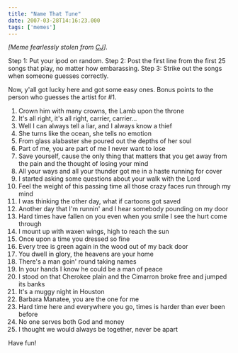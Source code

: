 ```yaml
---
title: "Name That Tune"
date: 2007-03-28T14:16:23.000
tags: ['memes']
---
```


_\[Meme fearlessly stolen from [CJ](http://rmfo-blogs.com/dixiemedley/archives/2007/03/26/name-that-tune/)\]._

Step 1: Put your ipod on random. Step 2: Post the first line from the first 25 songs that play, no matter how embarassing. Step 3: Strike out the songs when someone guesses correctly.

Now, y'all got lucky here and got some easy ones. Bonus points to the person who guesses the artist for #1.

1. Crown him with many crowns, the Lamb upon the throne
2. It's all right, it's all right, carrier, carrier...
3. Well I can always tell a liar, and I always know a thief
4. She turns like the ocean, she tells no emotion
5. From glass alabaster she poured out the depths of her soul
6. Part of me, you are part of me I never want to lose
7. Save yourself, cause the only thing that matters that you get away from the pain and the thought of losing your mind
8. All your ways and all your thunder got me in a haste running for cover
9. I started asking some questions about your walk with the Lord
10. Feel the weight of this passing time all those crazy faces run through my mind
11. I was thinking the other day, what if cartoons got saved
12. Another day that I'm runnin' and I hear somebody pounding on my door
13. Hard times have fallen on you even when you smile I see the hurt come through
14. I mount up with waxen wings, high to reach the sun
15. Once upon a time you dressed so fine
16. Every tree is green again in the wood out of my back door
17. You dwell in glory, the heavens are your home
18. There's a man goin' round taking names
19. In your hands I know he could be a man of peace
20. I stood on that Cherokee plain and the Cimarron broke free and jumped its banks
21. It's a muggy night in Houston
22. Barbara Manatee, you are the one for me
23. Hard time here and everywhere you go, times is harder than ever been before
24. No one serves both God and money
25. I thought we would always be together, never be apart

Have fun!
